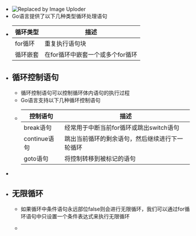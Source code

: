 - ![Replaced by Image Uploder](https://gitee.com/superficial/blogimage/raw/master/img/image_1644907235449_0.png)
- Go语言提供了以下几种类型循环处理语句
- |循环类型|描述|
  |----------|-----|
  |for循环|重复执行语句块|
  |循环嵌套|在for循环中嵌套一个或多个for循环|
- ## 循环控制语句
	- 循环控制语句可以控制循环体内语句的执行过程
	- Go语言支持以下几种循环控制语句
	- |控制语句|描述|
	  |----------|-----|
	  |break语句|经常用于中断当前for循环或跳出switch语句|
	  |continue语句|跳出当前循环的剩余语句，然后继续进行下一轮循环|
	  |goto语句|将控制转移到被标记的语句|
-
- ## 无限循环
	- 如果循环中条件语句永远部位false则会进行无限循环，我们可以通过for循环语句中只设置一个条件表达式来执行无限循环
	- ```go
	  ```